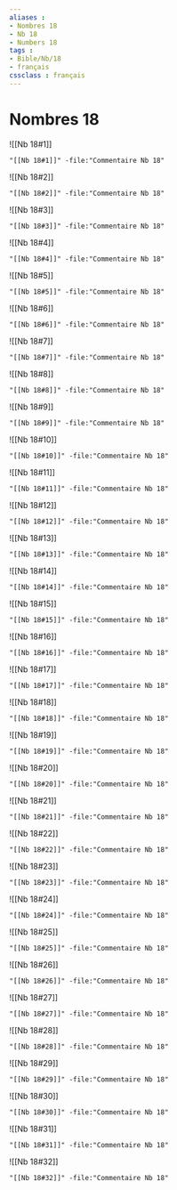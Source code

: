```yaml
---
aliases : 
- Nombres 18
- Nb 18
- Numbers 18
tags : 
- Bible/Nb/18
- français
cssclass : français
---
```


# Nombres 18

![[Nb 18#1]]

```query
"[[Nb 18#1]]" -file:"Commentaire Nb 18"
```

![[Nb 18#2]]

```query
"[[Nb 18#2]]" -file:"Commentaire Nb 18"
```

![[Nb 18#3]]

```query
"[[Nb 18#3]]" -file:"Commentaire Nb 18"
```

![[Nb 18#4]]

```query
"[[Nb 18#4]]" -file:"Commentaire Nb 18"
```

![[Nb 18#5]]

```query
"[[Nb 18#5]]" -file:"Commentaire Nb 18"
```

![[Nb 18#6]]

```query
"[[Nb 18#6]]" -file:"Commentaire Nb 18"
```

![[Nb 18#7]]

```query
"[[Nb 18#7]]" -file:"Commentaire Nb 18"
```

![[Nb 18#8]]

```query
"[[Nb 18#8]]" -file:"Commentaire Nb 18"
```

![[Nb 18#9]]

```query
"[[Nb 18#9]]" -file:"Commentaire Nb 18"
```

![[Nb 18#10]]

```query
"[[Nb 18#10]]" -file:"Commentaire Nb 18"
```

![[Nb 18#11]]

```query
"[[Nb 18#11]]" -file:"Commentaire Nb 18"
```

![[Nb 18#12]]

```query
"[[Nb 18#12]]" -file:"Commentaire Nb 18"
```

![[Nb 18#13]]

```query
"[[Nb 18#13]]" -file:"Commentaire Nb 18"
```

![[Nb 18#14]]

```query
"[[Nb 18#14]]" -file:"Commentaire Nb 18"
```

![[Nb 18#15]]

```query
"[[Nb 18#15]]" -file:"Commentaire Nb 18"
```

![[Nb 18#16]]

```query
"[[Nb 18#16]]" -file:"Commentaire Nb 18"
```

![[Nb 18#17]]

```query
"[[Nb 18#17]]" -file:"Commentaire Nb 18"
```

![[Nb 18#18]]

```query
"[[Nb 18#18]]" -file:"Commentaire Nb 18"
```

![[Nb 18#19]]

```query
"[[Nb 18#19]]" -file:"Commentaire Nb 18"
```

![[Nb 18#20]]

```query
"[[Nb 18#20]]" -file:"Commentaire Nb 18"
```

![[Nb 18#21]]

```query
"[[Nb 18#21]]" -file:"Commentaire Nb 18"
```

![[Nb 18#22]]

```query
"[[Nb 18#22]]" -file:"Commentaire Nb 18"
```

![[Nb 18#23]]

```query
"[[Nb 18#23]]" -file:"Commentaire Nb 18"
```

![[Nb 18#24]]

```query
"[[Nb 18#24]]" -file:"Commentaire Nb 18"
```

![[Nb 18#25]]

```query
"[[Nb 18#25]]" -file:"Commentaire Nb 18"
```

![[Nb 18#26]]

```query
"[[Nb 18#26]]" -file:"Commentaire Nb 18"
```

![[Nb 18#27]]

```query
"[[Nb 18#27]]" -file:"Commentaire Nb 18"
```

![[Nb 18#28]]

```query
"[[Nb 18#28]]" -file:"Commentaire Nb 18"
```

![[Nb 18#29]]

```query
"[[Nb 18#29]]" -file:"Commentaire Nb 18"
```

![[Nb 18#30]]

```query
"[[Nb 18#30]]" -file:"Commentaire Nb 18"
```

![[Nb 18#31]]

```query
"[[Nb 18#31]]" -file:"Commentaire Nb 18"
```

![[Nb 18#32]]

```query
"[[Nb 18#32]]" -file:"Commentaire Nb 18"
```

